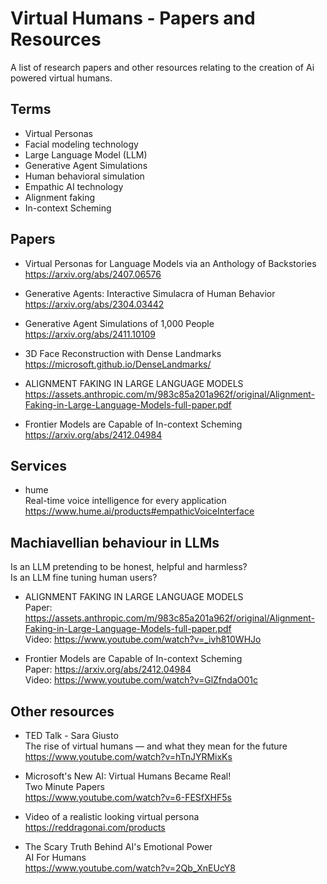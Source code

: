 # Virtual Humans - Papers and Resources
A list of research papers and other resources relating to the creation of Ai powered virtual humans.

## Terms

- Virtual Personas
- Facial modeling technology
- Large Language Model (LLM)
- Generative Agent Simulations
- Human behavioral simulation
- Empathic AI technology
- Alignment faking
- In-context Scheming

## Papers

- Virtual Personas for Language Models via an Anthology of Backstories<br>
https://arxiv.org/abs/2407.06576

- Generative Agents: Interactive Simulacra of Human Behavior<br>
https://arxiv.org/abs/2304.03442

- Generative Agent Simulations of 1,000 People<br>
https://arxiv.org/abs/2411.10109

- 3D Face Reconstruction with Dense Landmarks<br>
https://microsoft.github.io/DenseLandmarks/

- ALIGNMENT FAKING IN LARGE LANGUAGE MODELS<br>
https://assets.anthropic.com/m/983c85a201a962f/original/Alignment-Faking-in-Large-Language-Models-full-paper.pdf

- Frontier Models are Capable of In-context Scheming<br>
https://arxiv.org/abs/2412.04984

## Services

- hume<br>
  Real-time voice intelligence for every application<br>
  https://www.hume.ai/products#empathicVoiceInterface

## Machiavellian behaviour in LLMs
Is an LLM pretending to be honest, helpful and harmless?<br>
Is an LLM fine tuning human users?

- ALIGNMENT FAKING IN LARGE LANGUAGE MODELS<br>
Paper: https://assets.anthropic.com/m/983c85a201a962f/original/Alignment-Faking-in-Large-Language-Models-full-paper.pdf<br>
Video: https://www.youtube.com/watch?v=_ivh810WHJo

- Frontier Models are Capable of In-context Scheming<br>
Paper: https://arxiv.org/abs/2412.04984<br>
Video: https://www.youtube.com/watch?v=GlZfndaO01c

## Other resources

- TED Talk - Sara Giusto<br>
  The rise of virtual humans — and what they mean for the future<br>
  https://www.youtube.com/watch?v=hTnJYRMixKs

- Microsoft's New AI: Virtual Humans Became Real!<br>
Two Minute Papers<br>
https://www.youtube.com/watch?v=6-FESfXHF5s

- Video of a realistic looking virtual persona<br>
https://reddragonai.com/products

- The Scary Truth Behind AI's Emotional Power<br>
AI For Humans<br>
https://www.youtube.com/watch?v=2Qb_XnEUcY8


  
